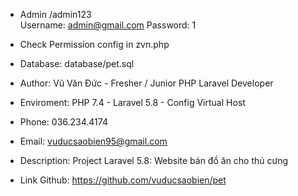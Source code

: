 - Admin			/admin123		
				Username: admin@gmail.com
				Password: 1

- Check Permission config in zvn.php
- Database: 	database/pet.sql
- Author: 		Vũ Văn Đức - Fresher / Junior PHP Laravel Developer
- Enviroment:	PHP 7.4 - Laravel 5.8 - Config Virtual Host
- Phone:		036.234.4174
- Email:		vuducsaobien95@gmail.com		
- Description:	Project Laravel 5.8: Website bán đồ ăn cho thú cưng
- Link Github:	https://github.com/vuducsaobien/pet